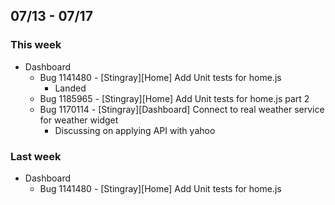 ## 07/13 - 07/17 ##
### This week ###
  - Dashboard
    - Bug 1141480 - [Stingray][Home] Add Unit tests for home.js
      - Landed
    - Bug 1185965 - [Stingray][Home] Add Unit tests for home.js part 2
    - Bug 1170114 - [Stingray][Dashboard] Connect to real weather service for weather widget
      - Discussing on applying API with yahoo
### Last week ###
  - Dashboard 
    - Bug 1141480 - [Stingray][Home] Add Unit tests for home.js

